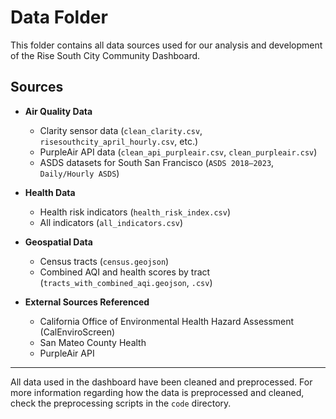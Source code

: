 # Data Folder

This folder contains all data sources used for our analysis and development of the Rise South City Community Dashboard.

## Sources

- **Air Quality Data**  
  - Clarity sensor data (`clean_clarity.csv`, `risesouthcity_april_hourly.csv`, etc.)
  - PurpleAir API data (`clean_api_purpleair.csv`, `clean_purpleair.csv`)
  - ASDS datasets for South San Francisco (`ASDS 2018–2023`, `Daily/Hourly ASDS`)

- **Health Data**  
  - Health risk indicators (`health_risk_index.csv`)
  - All indicators (`all_indicators.csv`)

- **Geospatial Data**  
  - Census tracts (`census.geojson`)
  - Combined AQI and health scores by tract (`tracts_with_combined_aqi.geojson`, `.csv`)

- **External Sources Referenced**
  - California Office of Environmental Health Hazard Assessment (CalEnviroScreen)
  - San Mateo County Health
  - PurpleAir API 

---

All data used in the dashboard have been cleaned and preprocessed. For more information regarding how the data is preprocessed
and cleaned, check the preprocessing scripts in the  `code` directory.
